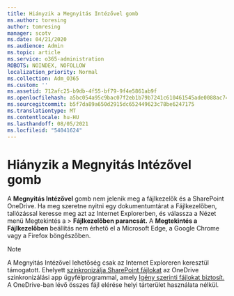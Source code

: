 ```yaml
---
title: Hiányzik a Megnyitás Intézővel gomb
ms.author: toresing
author: tomresing
manager: scotv
ms.date: 04/21/2020
ms.audience: Admin
ms.topic: article
ms.service: o365-administration
ROBOTS: NOINDEX, NOFOLLOW
localization_priority: Normal
ms.collection: Adm_O365
ms.custom: ''
ms.assetid: 712afc25-b9db-4f55-bf79-9f4e5861ab9f
ms.openlocfilehash: a5bc054a95c9bac07f2eb1b79b7241c610461545ade0088ac74254e6ae4169ae
ms.sourcegitcommit: b5f7da89a650d2915dc652449623c78be6247175
ms.translationtype: MT
ms.contentlocale: hu-HU
ms.lasthandoff: 08/05/2021
ms.locfileid: "54041624"
---
```

# <a name="the-open-with-explorer-button-is-missing"></a>Hiányzik a Megnyitás Intézővel gomb

A **Megnyitás Intézővel** gomb nem jelenik meg a fájlkezelők és a SharePoint OneDrive. Ha meg szeretne nyitni egy dokumentumtárat a Fájlkezelőben, tallózással keresse meg azt az Internet Explorerben, és válassza a Nézet menü Megtekintés a \> **Fájlkezelőben parancsát.** A **Megtekintés a Fájlkezelőben** beállítás nem érhető el a Microsoft Edge, a Google Chrome vagy a Firefox böngészőben. 
  
> [!NOTE]
> A Megnyitás Intézővel lehetőség csak az Internet Exploreren keresztül támogatott. Ehelyett [szinkronizálja SharePoint fájlokat](https://support.office.com/article/6de9ede8-5b6e-4503-80b2-6190f3354a88.aspx) az OneDrive szinkronizálási app ügyfélprogrammal, amely [Igény szerinti fájlokat biztosít.](https://support.office.com/article/0e6860d3-d9f3-4971-b321-7092438fb38e.aspx) A OneDrive-ban lévő összes fájl elérése helyi tárterület használata nélkül. 
  


